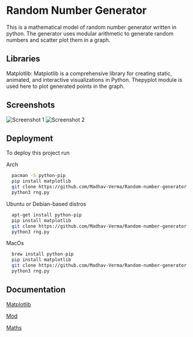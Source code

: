 
# Random Number Generator

This is a mathematical model of random number generator written in python. The generator uses modular arithmetic to generate random numbers and scatter plot them in a graph.


## Libraries 

Matplotlib: Matplotlib is a comprehensive library for creating static, animated, and interactive visualizations in Python. Thepyplot module is used here to plot generated points in the graph.


## Screenshots

![Screenshot 1](main/Random-number-generator/screenshots/2022-11-14_10-05.jpg?raw=true "Optional Title")
![Screenshot 2](main/Random-number-generator/screenshots/2022-11-14_10-07.jpg?raw=true "Optional Title")

## Deployment

To deploy this project run

Arch
```bash
  pacman -S python-pip
  pip install matplotlib
  git clone https://github.com/Madhav-Verma/Random-number-generator
  python3 rng.py
```
Ubuntu or Debian-based distros
```bash
  apt-get install python-pip
  pip install matplotlib
  git clone https://github.com/Madhav-Verma/Random-number-generator
  python3 rng.py
```
MacOs
```bash
  brew install python-pip
  pip install matplotlib
  git clone https://github.com/Madhav-Verma/Random-number-generator
  python3 rng.py
```
## Documentation

[Matplotlib](https://matplotlib.org/stable/index.html)

[Mod](https://mod.readthedocs.io/en/latest/)

[Maths](https://www.ti89.com/cryptotut/mod_arithmetic.htm)
